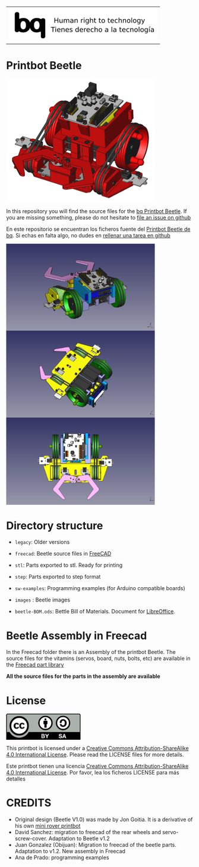 <table>
<tr>
<td>
<img src="../images/bq-human-right-technology.png" width="400" align="center">
</td>
</tr>
</table>

# Printbot Beetle

<img src="images/beetle-image-1-v1_2.png" width="400" align="center">

In this repository you will find the source files for the [bq Printbot Beetle](http://diwo.bq.com/product/kit-printbot-beetle/). If you are missing something, please do not hesitate to [file an issue on github](https://github.com/bq/printbots/issues)

En este repositorio se encuentran los ficheros fuente del [Printbot Beetle de bq](http://diwo.bq.com/product/kit-printbot-beetle/). Si echas en falta algo, no dudes en [rellenar una tarea en github](https://github.com/bq/printbots/issues)

<img src="images/beetle-image-3-v1_2.png" width="400" align="center">
<img src="images/beetle-image-4-v1_2.png" width="400" align="center">
<img src="images/beetle-image-5-v1_2.png" width="400" align="center">

# Directory structure

 * `legacy`: Older versions

 * `freecad`: Beetle source files in [FreeCAD](http://www.freecadweb.org/)

 * `stl`: Parts exported to stl. Ready for printing

 * `step`: Parts exported to step format

 * `sw-examples`: Programming examples (for Arduino compatible boards)

 * `images` : Beetle images

 * `beetle-BOM.ods`: Bettle Bill of Materials. Document for [LibreOffice](https://www.libreoffice.org/).

# Beetle Assembly in Freecad

In the Freecad folder there is an Assembly of the printbot Beetle. The source files for the vitamins (servos, board, nuts, bolts, etc) are available in the [Freecad part library](https://github.com/yorikvanhavre/FreeCAD-library)

  **All the source files for the parts in the assembly are available**

# License 

<img src="../images/by-sa.png" width="200" align = "center">

This printbot is licensed under a [Creative Commons Attribution-ShareAlike 4.0 International License](http://creativecommons.org/licenses/by-sa/4.0/). Please read the LICENSE files for more details.

Este printbot tienen una licencia [Creative Commons Attribution-ShareAlike 4.0 International License](http://creativecommons.org/licenses/by-sa/4.0/). Por favor, lea los ficheros LICENSE para más detalles

# CREDITS
* Original design (Beetle V1.0) was made by Jon Goitia. It is a derivative of his own [mini rover printbot](http://www.thingiverse.com/thing:18392)
* David Sanchez: migration to freecad of the rear wheels and servo-screw-cover. Adaptation to Beetle v1.2
* Juan Gonzalez (Obijuan): Migration to freecad of the beetle parts. Adaptation to v1.2. New assembly in Freecad
* Ana de Prado: programming examples





